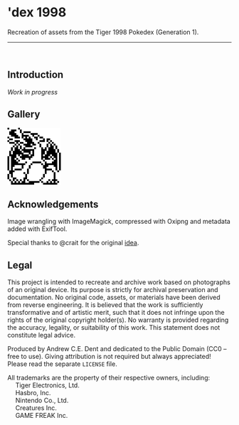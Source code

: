 # 'dex 1998

Recreation of assets from the Tiger 1998 Pokedex (Generation 1).

---
<br>

## Introduction

*Work in progress*

## Gallery

![](assets/gallery-2.png)

## Acknowledgements

Image wrangling with ImageMagick, compressed with Oxipng and metadata added with ExifTool.

Special thanks to @crait for the original [idea](https://community.arduboy.com/t/pokedex-for-arduboy/12469/16). 


## Legal

This project is intended to recreate and archive work based on photographs of an original device. Its purpose is strictly for archival preservation and documentation. No original code, assets, or materials have been derived from reverse engineering. It is believed that the work is sufficiently transformative and of artistic merit, such that it does not infringe upon the rights of the original copyright holder(s). No warranty is provided regarding the accuracy, legality, or suitability of this work. This statement does not constitute legal advice.

Produced by Andrew C.E. Dent and dedicated to the Public Domain (CC0 – free to use). Giving attribution is not required but always appreciated! Please read the separate `LICENSE` file.

All trademarks are the property of their respective owners, including:  
&emsp; Tiger Electronics, Ltd.  
&emsp; Hasbro, Inc.  
&emsp; Nintendo Co., Ltd.  
&emsp; Creatures Inc.  
&emsp; GAME FREAK Inc.

